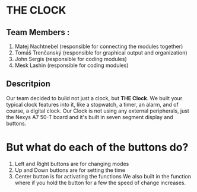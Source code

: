 # THE CLOCK

## Team Members :
1. Matej Nachtnebel (responsible for connecting the modules together)
2. Tomáš Trenčanský (responsible for graphical output and organization)
3. John Sergis (responsible for coding modules)
4. Mesk Lashin (responsible for coding modules)

## Descritpion
Our team decided to build not just a clock, but **THE Clock**. We built your typical clock features into it, like a stopwatch, a timer, an alarm, and of course, a digital clock. Our Clock is not using any external peripherals, just the Nexys A7 50-T board and it's built in seven segment display and buttons. 
# But what do each of the buttons do?
1. Left and Right buttons are for changing modes
2. Up and Down buttons are for setting the time
3. Center button is for activating the functions
We also built in the function where if you hold the button for a few the speed of change increases.
